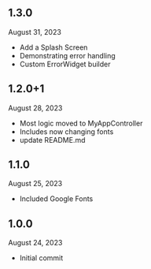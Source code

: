 
## 1.3.0
August 31, 2023
- Add a Splash Screen
- Demonstrating error handling
- Custom ErrorWidget builder

## 1.2.0+1
August 28, 2023
- Most logic moved to MyAppController
- Includes now changing fonts
- update README.md

## 1.1.0
August 25, 2023
- Included Google Fonts

## 1.0.0
August 24, 2023
- Initial commit